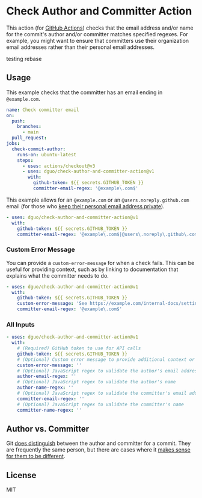 # Check Author and Committer Action

This action (for [GitHub Actions](https://github.com/features/actions)) checks
that the email address and/or name for the commit's author and/or committer
matches specified regexes. For example, you might want to ensure that committers
use their organization email addresses rather than their personal email
addresses.

testing rebase

## Usage

This example checks that the committer has an email ending in
`@example.com`.

```yaml
name: Check committer email
on:
  push:
    branches:
      - main
  pull_request:
jobs:
  check-commit-author:
    runs-on: ubuntu-latest
    steps:
      - uses: actions/checkout@v3
      - uses: dguo/check-author-and-committer-action@v1
        with:
          github-token: ${{ secrets.GITHUB_TOKEN }}
          committer-email-regex: '@example\.com$'
```

This example allows for an `@example.com` or an `@users.noreply.github.com`
email (for those who [keep their personal email address
private](https://docs.github.com/en/account-and-profile/setting-up-and-managing-your-github-user-account/managing-email-preferences/setting-your-commit-email-address#about-commit-email-addresses)).

```yaml
- uses: dguo/check-author-and-committer-action@v1
  with:
    github-token: ${{ secrets.GITHUB_TOKEN }}
    committer-email-regex: '@example\.com$|@users\.noreply\.github\.com$'
```

### Custom Error Message

You can provide a `custom-error-message` for when a check fails. This can be
useful for providing context, such as by linking to documentation that explains
what the committer needs to do.

```yaml
- uses: dguo/check-author-and-committer-action@v1
  with:
    github-token: ${{ secrets.GITHUB_TOKEN }}
    custom-error-message: 'See https://example.com/internal-docs/setting-your-git-config'
    committer-email-regex: '@example\.com$'
```

### All Inputs

```yaml
- uses: dguo/check-author-and-committer-action@v1
  with:
    # (Required) GitHub token to use for API calls
    github-token: ${{ secrets.GITHUB_TOKEN }}
    # (Optional) Custom error message to provide additional context or information
    custom-error-message: ''
    # (Optional) JavaScript regex to validate the author's email address
    author-email-regex: ''
    # (Optional) JavaScript regex to validate the author's name
    author-name-regex: ''
    # (Optional) JavaScript regex to validate the committer's email address
    committer-email-regex: ''
    # (Optional) JavaScript regex to validate the committer's name
    committer-name-regex: ''
```

## Author vs. Committer

Git [does distinguish](https://stackoverflow.com/q/18750808/1481479) between the
author and committer for a commit. They are frequently the same person, but
there are cases where it [makes sense for them to be
different](https://ivan.bessarabov.com/blog/git-author-committer).

## License

MIT
